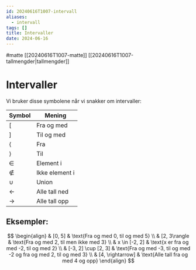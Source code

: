 ```yaml
---
id: 20240616T1007-intervall
aliases:
  - intervall
tags: []
title: Intervaller
date: 2024-06-16
---
```


#matte [[20240616T1007-matte]] [[20240616T1007-tallmengder|tallmengder]]

# Intervaller

Vi bruker disse symbolene når vi snakker om intervaller:

| Symbol        | Mening         |
| ------------- | -------------- |
| $[$           | Fra og med     |
| $]$           | Til og med     |
| $\langle$     | Fra            |
| $\rangle$     | Til            |
| $\in$         | Element i      |
| $\not\in$     | Ikke element i |
| $\cup$        | Union          |
| $\leftarrow$  | Alle tall ned  |
| $\rightarrow$ | Alle tall opp  |

## Eksempler:

$$
\begin{align}
& [0, 5] & \text{Fra og med 0, til og med 5} \\
& [2, 3\rangle & \text{Fra og med 2, til men ikke med 3} \\
& x \in [-2, 2] & \text{x er fra og med -2, til og med 2} \\
& [-3, 2] \cup [2, 3] & \text{Fra og med -3, til og med -2 og fra og med 2, til og med 3} \\
& [4, \rightarrow] & \text{Alle tall fra og med 4 og opp}
\end{align}
$$

